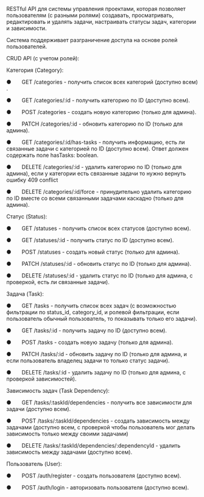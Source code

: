 RESTful API для системы управления проектами, которая позволяет пользователям (с разными ролями) создавать, просматривать, редактировать и удалять задачи, настраивать статусы задач, категории и зависимости.
 
Система поддерживает разграничение доступа на основе ролей пользователей.
 

CRUD API (с учетом ролей):
 
Категория (Category):
 
●       GET /categories - получить список всех категорий (доступно всем) .
 
●       GET /categories/:id - получить категорию по ID (доступно всем).
 
●       POST /categories - создать новую категорию (только для админа).
 
●       PATCH /categories/:id - обновить категорию по ID (только для админа).
 
●       GET /categories/:id/has-tasks - получить информацию, есть ли связанные задачи с категорией по ID (доступно всем). Ответ должен содержать поле hasTasks: boolean.
 
●       DELETE /categories/:id - удалить категорию по ID (только для админа), если у категории есть связанные задачи то нужно вернуть ошибку 409 conflict
 
●       DELETE /categories/:id/force - принудительно удалить категорию по ID вместе со всеми связанными задачами каскадно (только для админа).
 
Статус (Status):
 
●       GET /statuses - получить список всех статусов (доступно всем).
 
●       GET /statuses/:id - получить статус по ID (доступно всем).
 
●       POST /statuses - создать новый статус (только для админа).
 
●       PATCH /statuses/:id - обновить статус по ID (только для админа).
 
●       DELETE /statuses/:id - удалить статус по ID (только для админа, с проверкой, есть ли связанные задачи).
 
Задача (Task):
 
●       GET /tasks - получить список всех задач (с возможностью фильтрации по status\_id, category\_id, и ролевой фильтрации, если пользователь обычный пользователь, то показывать только его задачи).
 
●       GET /tasks/:id - получить задачу по ID (доступно всем).
 
●       POST /tasks - создать новую задачу (только для админа).
 
●       PATCH /tasks/:id - обновить задачу по ID (только для админа, и если пользователь владелец задачи то только статус задачи).
 
●       DELETE /tasks/:id - удалить задачу по ID (только для админа, с проверкой зависимостей).
 
Зависимость задач (Task Dependency):
 
●       GET /tasks/:taskId/dependencies - получить все зависимости для задачи (доступно всем).
 
●       POST /tasks/:taskId/dependencies - создать зависимость между задачами (доступно всем, с проверкой чтобы пользователь мог делать зависимость только между своими задачами)
 
●       DELETE /tasks/:taskId/dependencies/:dependencyId - удалить зависимость между задачами (доступно всем).
 
Пользователь (User):
 
●       POST /auth/register - создать пользователя (доступно всем).
 
●       POST /auth/login - авторизовать пользователя (доступно всем).

